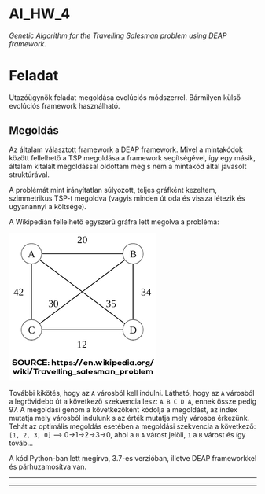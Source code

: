 # AI_HW_4
_Genetic Algorithm for the Travelling Salesman problem using DEAP framework._

# Feladat
Utazóügynök feladat megoldása evolúciós módszerrel. Bármilyen külső evolúciós framework használható.

## Megoldás

Az általam választott framework a DEAP framework. Mivel a mintakódok között fellelhető a TSP megoldása a framework segítségével, így egy másik, általam kitalált megoldással oldottam meg s nem a mintakód által javasolt struktúrával. 

A problémát mint irányítatlan súlyozott, teljes gráfként kezeltem, szimmetrikus TSP-t megoldva (vagyis minden út oda és vissza létezik és ugyanannyi a költsége). 

A Wikipedián fellelhető egyszerű gráfra lett megolva a probléma:

![Graph](https://github.com/naghim/AI_HW_4/blob/master/graph.jpg?raw=true)

További kikötés, hogy az `A` városból kell indulni.
Látható, hogy az `A` városból a legrövidebb út a következő szekvencia lesz: `A B C D A`, ennek össze pedig 97. A megoldási genom a következőként kódolja a megoldást, az index mutatja mely városból indulunk s az érték mutatja mely városba érkezünk. Tehát az optimális megoldás esetében a megoldási szekvencia a következő: `[1, 2, 3, 0]` --> 0->1->2->3->0, ahol a `0` `A` várost jelöli, `1` a `B` várost és így továb...

A kód Python-ban lett megírva, 3.7-es verzióban, illetve DEAP frameworkkel és párhuzamosítva van.

___
___






